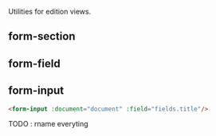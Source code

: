 Utilities for edition views.

## form-section

## form-field

## form-input

``` HTML
<form-input :document="document" :field="fields.title"/>
```

TODO : rname everyting
